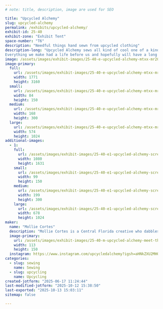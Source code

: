 ```yaml
---
# note: title, description, image are used for SEO

title: "Upcycled Alchemy"
slug: upcycled-alchemy
permalink: /exhibits/upcycled-alchemy/
exhibit-id: 25-40
exhibit-zone: "Exhibit Tent"
space-number: "T6"
description: "Needful things hand sewn from upcycled clothing"
description-long: "Upcycled Alchemy sews all kind of cool one of a kind gifts - totes, accessories, kitchenware, pet toys and more - all upcycled out of second hand T-shirts.
Everything we make had a life before us and hopefully will have a long life after us. We love that we can keep otherwise discarded things in the community and out of landfills and hope others will follow our examples to keep using and reusing what they have in creative ways!"
image: /assets/images/exhibit-images/25-40-e-upcycled-alchemy-mtxx-mr20240330-171000650-1-168x300.jpg
image-primary: 
  full:
    url: /assets/images/exhibit-images/25-40-e-upcycled-alchemy-mtxx-mr20240330-171000650-1-full.jpg
    width: 1771
    height: 3160
  small:
    url: /assets/images/exhibit-images/25-40-e-upcycled-alchemy-mtxx-mr20240330-171000650-1-84x150.jpg
    width: 84
    height: 150
  medium:
    url: /assets/images/exhibit-images/25-40-e-upcycled-alchemy-mtxx-mr20240330-171000650-1-168x300.jpg
    width: 168
    height: 300
  large:
    url: /assets/images/exhibit-images/25-40-e-upcycled-alchemy-mtxx-mr20240330-171000650-1-574x1024.jpg
    width: 574
    height: 1024
additional-images: 
  - 1:
    full:
      url: /assets/images/exhibit-images/25-40-e1-upcycled-alchemy-screenshot-20240804-135252-gallery-full.jpg
      width: 1080
      height: 1631
    small:
      url: /assets/images/exhibit-images/25-40-e1-upcycled-alchemy-screenshot-20240804-135252-gallery-99x150.jpg
      width: 99
      height: 150
    medium:
      url: /assets/images/exhibit-images/25-40-e1-upcycled-alchemy-screenshot-20240804-135252-gallery-199x300.jpg
      width: 199
      height: 300
    large:
      url: /assets/images/exhibit-images/25-40-e1-upcycled-alchemy-screenshot-20240804-135252-gallery-678x1024.jpg
      width: 678
      height: 1024
maker: 
  name: "Mollie Cortes"
  description: "Mollie Cortes is a Central Florida creative who dabbles in both performance art and physical creations! A cosplayer, a drag artist and an upcyling seamstress, Mollie believes anyone can make something wild weird and wonderful with what they have on hand!"
  image-primary:
    url: /assets/images/exhibit-images/25-40-m-upcycled-alchemy-meet-the-artist-ua-226x300.jpg
    width: 113
    height: 150
  instagram: https://www.instagram.com/upcycledalchemy?igsh=aHNkZXU2MHQ1dWxx
categories: 
  - slug: sewing
    name: Sewing
  - slug: upcycling
    name: Upcycling
created-jotform: "2025-06-17 11:24:44"
last-modified-jotform: "2025-10-12 15:38:50"
last-exported: "2025-10-13 15:03:11"
sitemap: false

---
```


